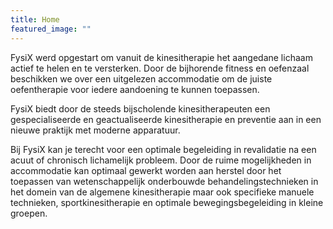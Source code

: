```yaml
---
title: Home
featured_image: ""
---
```

FysiX werd opgestart om vanuit de kinesitherapie het aangedane lichaam actief te helen en te versterken. Door de bijhorende fitness en oefenzaal beschikken we over een uitgelezen accommodatie om de juiste oefentherapie voor iedere aandoening te kunnen toepassen.

FysiX biedt door de steeds bijscholende kinesitherapeuten een gespecialiseerde en geactualiseerde kinesitherapie en preventie aan in een nieuwe praktijk met moderne apparatuur. 

Bij FysiX kan je terecht voor een optimale begeleiding in revalidatie na een acuut of chronisch lichamelijk probleem.  Door de ruime mogelijkheden in accommodatie kan optimaal gewerkt worden aan herstel door het toepassen van wetenschappelijk onderbouwde behandelingstechnieken in het domein van de algemene kinesitherapie maar ook specifieke manuele technieken, sportkinesitherapie en optimale bewegingsbegeleiding in kleine groepen.